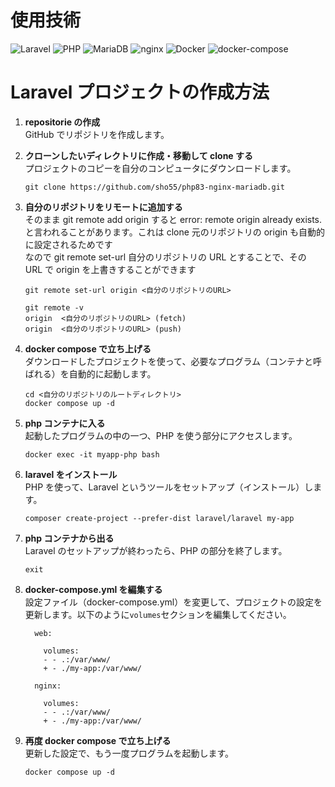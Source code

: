 # 使用技術

![Laravel](https://img.shields.io/badge/Laravel-10-brightgreen.svg)
![PHP](https://img.shields.io/badge/PHP-8-blue.svg)
![MariaDB](https://img.shields.io/badge/MariaDB-10.4-blue.svg)
![nginx](https://img.shields.io/badge/nginx-1.18-blue.svg)
![Docker](https://img.shields.io/badge/Docker-20.10-blue.svg)
![docker-compose](https://img.shields.io/badge/docker--compose-1.29-blue.svg)

# Laravel プロジェクトの作成方法

1. **repositorie の作成**  
   GitHub でリポジトリを作成します。

1. **クローンしたいディレクトリに作成・移動して clone する**  
   プロジェクトのコピーを自分のコンピュータにダウンロードします。

   ```
   git clone https://github.com/sho55/php83-nginx-mariadb.git
   ```

1. **自分のリポジトリをリモートに追加する**  
   そのまま git remote add origin すると error: remote origin already exists. と言われることがあります。これは clone 元のリポジトリの origin も自動的に設定されるためです  
   なので git remote set-url 自分のリポジトリの URL とすることで、その URL で origin を上書きすることができます

   ```
   git remote set-url origin <自分のリポジトリのURL>

   git remote -v
   origin  <自分のリポジトリのURL> (fetch)
   origin  <自分のリポジトリのURL> (push)
   ```

1. **docker compose で立ち上げる**  
   ダウンロードしたプロジェクトを使って、必要なプログラム（コンテナと呼ばれる）を自動的に起動します。

   ```
   cd <自分のリポジトリのルートディレクトリ>
   docker compose up -d
   ```

1. **php コンテナに入る**  
   起動したプログラムの中の一つ、PHP を使う部分にアクセスします。

   ```
   docker exec -it myapp-php bash
   ```

1. **laravel をインストール**  
   PHP を使って、Laravel というツールをセットアップ（インストール）します。

   ```
   composer create-project --prefer-dist laravel/laravel my-app
   ```

1. **php コンテナから出る**  
   Laravel のセットアップが終わったら、PHP の部分を終了します。

   ```
   exit
   ```

1. **docker-compose.yml を編集する**  
   設定ファイル（docker-compose.yml）を変更して、プロジェクトの設定を更新します。以下のように`volumes`セクションを編集してください。

   ```
     web:

       volumes:
       - - .:/var/www/
       + - ./my-app:/var/www/

     nginx:

       volumes:
       - - .:/var/www/
       + - ./my-app:/var/www/

   ```

1. **再度 docker compose で立ち上げる**  
   更新した設定で、もう一度プログラムを起動します。
   ```
   docker compose up -d
   ```
